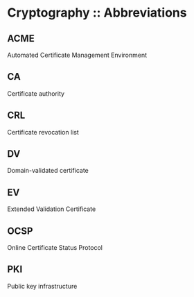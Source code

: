 # Cryptography :: Abbreviations


## ACME
Automated Certificate Management Environment

## CA
Certificate authority

## CRL
Certificate revocation list

## DV
Domain-validated certificate

## EV
Extended Validation Certificate

## OCSP
Online Certificate Status Protocol

## PKI
Public key infrastructure
